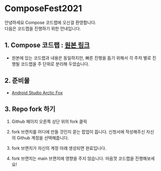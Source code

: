 # ComposeFest2021

안녕하세요 Compose 코드랩에 오신걸 환영합니다.  
다음은 코드랩을 진행하기 위한 안내입니다.

## 1. Compose 코드랩 : [원본 링크](https://github.com/googlecodelabs/android-compose-codelabs)   
- 원본에 있는 코드랩과 내용은 동일하지만, 빠른 진행을 돕기 위해서 각 주차 별로 진행될 코드랩을 주 단위로 분리해 두었습니다. 

## 2. 준비물
- [Android Studio Arctic Fox](https://developer.android.com/studio)

## 3. Repo fork 하기 

1. Github 페이지 오른쪽 상단 위의 fork 클릭  

2. fork 브랜치를 어디에 만들 것인지 묻는 팝업이 뜹니다. 신청서에 작성해주신 자신의 Github 계정을 선택해줍니다. 

3. fork 브랜치가 자신의 계정 아럐 생성되면 완료입니다. 

4. fork 브랜치는 main 브랜치에 영향을 주지 않습니다. 마음껏 코드랩을 진행해보세요! 
